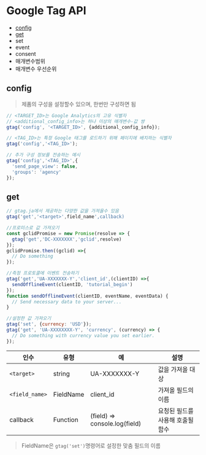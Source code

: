 # Google Tag API
- [config](#config)
- [get](#get)
- set
- event
- consent
- 매개변수범위
- 매개변수 우선순위

## config
> 제품의 구성을 설정할수 있으며, 한번만 구성하면 됨

```javascript
// <TARGET_ID>는 Google Analytics의 고유 식별자
// <additional_config_info>는 하나 이상의 매개변수-값 쌍
gtag('config', '<TARGET_ID>', {additional_config_info});

// <TAG_ID>는 특정 Google 태그를 로드하기 위해 페이지에 배치하는 식별자
gtag('config','<TAG_ID>');

// 추가 구성 정보를 전송하는 예시
gtag('config','<TAG_ID>',{
  'send_page_view': false,
  'groups': 'agency'
});
```

## get
```javascript
// gtag.ja에서 제공하는 다양한 값을 가져올수 있음
gtag('get','<target>',field_name',callback)

//프로미스로 값 가져오기
const gclidPromise = new Promise(resolve => {
  gtag('get','DC-XXXXXXX','gclid',resolve)
});
gclidPromise.then((gclid) =>{
  // Do something
});

//측정 프로토콜에 이벤트 전송하기
gtag('get','UA-XXXXXXX-Y','client_id',(clientID) =>{
  sendOfflineEvent(clientID, 'tutorial_begin')
});
function sendOfflineEvent(clientID, eventName, eventData) {
  // Send necessary data to your server...
}

//설정한 값 가져오기
gtag('set', {currency: 'USD'});
gtag('get', 'UA-XXXXXXXX-Y', 'currency', (currency) => {
  // Do something with currency value you set earlier.
});
```
인수|유형|예|설명
--|--|--|--
`<target>`|string|UA-XXXXXXX-Y|값을 가져올 대상
`<field_name>`|FieldName|client_id|가져올 필드의 이름
callback|Function|(field) => console.log(field)|요청된 필드를 사용해 호출될 함수
> FieldName은 `gtag('set')`명령어로 설정한 맞춤 필드의 이름
